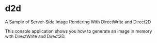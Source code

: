 d2d
===

A Sample of Server-Side Image Rendering With DirectWrite and Direct2D

This console application shows you how to generate an image in memory with DirectWrite and Direct2D.
